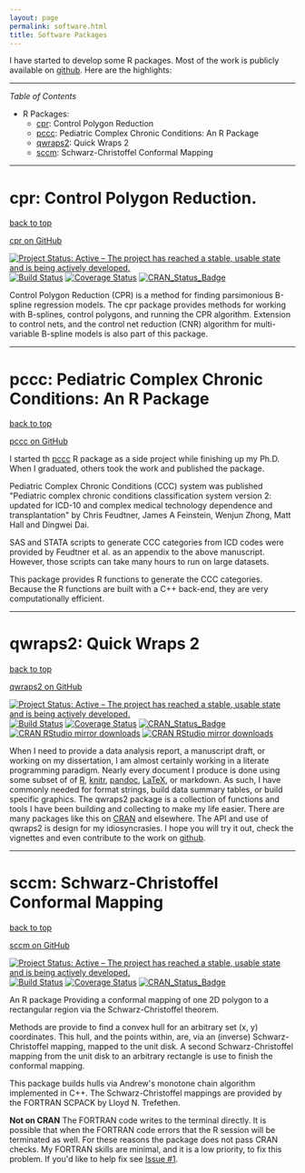 ```yaml
---
layout: page
permalink: software.html
title: Software Packages
---
```


<a name="top"></a>
I have started to develop some R packages.  Most of the work is publicly
available on [github](https://github.com/dewittpe).  Here are the highlights:

----
*Table of Contents*

* R Packages:
  * [cpr](#cpr): Control Polygon Reduction
  * [pccc](#pccc): Pediatric Complex Chronic Conditions: An R Package
  * [qwraps2](#qwraps2): Quick Wraps 2
  * [sccm](#sccm): Schwarz-Christoffel Conformal Mapping 

----

# <a name="cpr"></a> cpr: Control Polygon Reduction.

[back to top](#top)

<a href="https://www.github.com/dewittpe/cpr" title="cpr on GitHub" target="_blank">
  <i class="fa fa-github fa-2x"></i>
  <span class="label">cpr on GitHub</span>
</a>

[![Project Status: Active – The project has reached a stable, usable state and is being actively developed.](http://www.repostatus.org/badges/latest/active.svg)](http://www.repostatus.org/#active)
[![Build Status](https://travis-ci.com/dewittpe/cpr.svg?token=jowN3QrQKY7UdmTc4Efp&branch=master)](https://travis-ci.com/dewittpe/cpr)
[![Coverage Status](https://img.shields.io/codecov/c/github/dewittpe/cpr/master.svg)](https://codecov.io/github/dewittpe/cpr?branch=master)
[![CRAN_Status_Badge](http://www.r-pkg.org/badges/version/cpr)](https://cran.r-project.org/package=cpr)

Control Polygon Reduction (CPR) is a method for finding parsimonious B-spline
regression models.  The cpr package provides methods for working with B-splines,
control polygons, and running the CPR algorithm.  Extension to control nets, and
the control net reduction (CNR) algorithm for multi-variable B-spline models is
also part of this package.

----
# <a name="pccc"></a>pccc: Pediatric Complex Chronic Conditions: An R Package

[back to top](#top)

<a href="https://www.github.com/CUD2V/pccc" title="pccc on GitHub" target="_blank">
  <i class="fa fa-github fa-2x"></i>
  <span class="label">pccc on GitHub</span>
</a>

I started th [pccc](https://github.com/CUD2V/pccc) R package as a side project
while finishing up my Ph.D.  When I graduated, others took the work and
published the package.

Pediatric Complex Chronic Conditions (CCC) system was published "Pediatric
complex chronic conditions classification system version 2: updated for ICD-10
and complex medical technology dependence and transplantation" by Chris
Feudtner, James A Feinstein, Wenjun Zhong, Matt Hall and Dingwei Dai.

SAS and STATA scripts to generate CCC categories from ICD codes were provided by
Feudtner et al. as an appendix to the above manuscript. However, those scripts
can take many hours to run on large datasets.

This package provides R functions to generate the CCC categories. Because the R
functions are built with a C++ back-end, they are very computationally
efficient.

----

# <a name="qwraps2"></a>qwraps2: Quick Wraps 2

[back to top](#top)

<a href="https://www.github.com/dewittpe/qwraps2" title="qwraps2 on GitHub" target="_blank">
  <i class="fa fa-github fa-2x"></i>
  <span class="label">qwraps2 on GitHub</span>
</a>

[![Project Status: Active – The project has reached a stable, usable state and is being actively developed.](http://www.repostatus.org/badges/latest/active.svg)](http://www.repostatus.org/#active)
[![Build Status](https://travis-ci.org/dewittpe/qwraps2.svg?branch=master)](https://travis-ci.org/dewittpe/qwraps2)
[![Coverage Status](https://img.shields.io/codecov/c/github/dewittpe/qwraps2/master.svg)](https://codecov.io/github/dewittpe/qwraps2?branch=master)
[![CRAN_Status_Badge](http://www.r-pkg.org/badges/version/qwraps2)](https://cran.r-project.org/package=qwraps2)
[![CRAN RStudio mirror downloads](http://cranlogs.r-pkg.org/badges/qwraps2)](http://www.r-pkg.org/pkg/qwraps2)
[![CRAN RStudio mirror downloads](http://cranlogs.r-pkg.org/badges/grand-total/qwraps2)](http://www.r-pkg.org/pkg/qwraps2)

When I need to provide a data analysis report, a manuscript draft, or working on
my dissertation, I am almost certainly working in a literate programming
paradigm.  Nearly every document I produce is done using some subset of of
[R](https://www.r-project.org/),
[knitr](http://yihui.name/knitr/), [pandoc](http://pandoc.org/),
[LaTeX](https://www.latex-project.org/), or markdown.  As such, I have commonly
needed for format strings, build data summary tables, or build specific
graphics.  The qwraps2 package is a collection of functions and tools I have
been building and collecting to make my life easier.  There are many packages
like this on [CRAN](https://cloud.r-project.org/) and elsewhere.  The API and
use of qwraps2 is design for my idiosyncrasies.  I hope you will try it out,
check the vignettes and even contribute to the work on
[github](https://github.com/dewittpe/qwraps2).

----

# <a name="sccm"></a> sccm: Schwarz-Christoffel Conformal Mapping

[back to top](#top)

<a href="https://www.github.com/dewittpe/sccm" title="sccm on GitHub" target="_blank">
  <i class="fa fa-github fa-2x"></i>
  <span class="label">sccm on GitHub</span>
</a>

[![Project Status: Active – The project has reached a stable, usable state and is being actively developed.](http://www.repostatus.org/badges/latest/active.svg)](http://www.repostatus.org/#active)
[![Build Status](https://travis-ci.org/dewittpe/sccm.svg?branch=master)](https://travis-ci.org/dewittpe/sccm)
[![Coverage Status](https://img.shields.io/codecov/c/github/dewittpe/sccm/master.svg)](https://codecov.io/github/dewittpe/sccm?branch=master)
[![CRAN_Status_Badge](http://www.r-pkg.org/badges/version/sccm)](https://cran.r-project.org/package=sccm)

An R package Providing a conformal mapping of one 2D polygon to a rectangular
region via the Schwarz-Christoffel theorem.

Methods are provide to find a convex hull for an arbitrary set (x, y)
coordinates.  This hull, and the points within, are, via an (inverse)
Schwarz-Christoffel mapping, mapped to the unit disk.  A second
Schwarz-Christoffel mapping from the unit disk to an arbitrary rectangle is use
to finish the conformal mapping.

This package builds hulls via Andrew's monotone chain algorithm implemented in
C++. The Schwarz-Christoffel mappings are provided by the FORTRAN SCPACK by
Lloyd N. Trefethen.

**Not on CRAN** The FORTRAN code writes to the terminal directly.  It is
possible that when the FORTRAN code errors that the R session will be terminated
as well.  For these reasons the package does not pass CRAN checks.  My FORTRAN
skills are minimal, and it is a low priority, to fix this problem.  If you'd
like to help fix see [Issue #1](https://github.com/dewittpe/sccm/issues/1).

